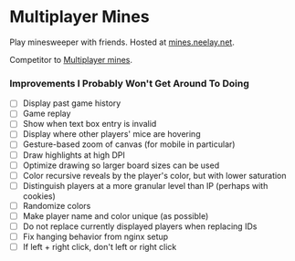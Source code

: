 Multiplayer Mines
===
Play minesweeper with friends. Hosted at [mines.neelay.net](https://mines.neelay.net).

Competitor to [Multiplayer mines](https://mines.nicolaschan.com/).


### Improvements I Probably Won't Get Around To Doing

* [ ] Display past game history
* [ ] Game replay
* [ ] Show when text box entry is invalid
* [ ] Display where other players' mice are hovering
* [ ] Gesture-based zoom of canvas (for mobile in particular)
* [ ] Draw highlights at high DPI
* [ ] Optimize drawing so larger board sizes can be used
* [ ] Color recursive reveals by the player's color, but with lower saturation
* [ ] Distinguish players at a more granular level than IP (perhaps with cookies)
* [ ] Randomize colors
* [ ] Make player name and color unique (as possible)
* [ ] Do not replace currently displayed players when replacing IDs
* [ ] Fix hanging behavior from nginx setup
* [ ] If left + right click, don't left or right click
